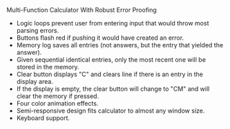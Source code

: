 Multi-Function Calculator With Robust Error Proofing

- Logic loops prevent user from entering input that would throw most parsing errors.
- Buttons flash red if pushing it would have created an error.
- Memory log saves all entries (not answers, but the entry that yielded the answer).
- Given sequential identical entries, only the most recent one will be stored in the memory.
- Clear button displays "C" and clears line if there is an entry in the display area.
- If the display is empty, the clear button will change to "CM" and will clear the memory if pressed.
- Four color animation effects.
- Semi-responsive design fits calculator to almost any window size.
- Keyboard support.
